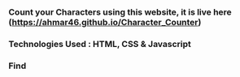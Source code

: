 ### Count your Characters using this website, it is live here (https://ahmar46.github.io/Character_Counter)

### Technologies Used : HTML, CSS & Javascript

### Find
